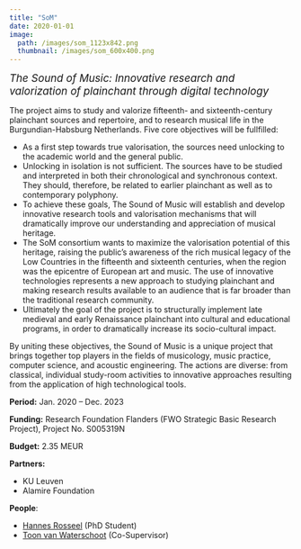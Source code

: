 ```yaml
---
title: "SoM"
date: 2020-01-01
image: 
  path: /images/som_1123x842.png
  thumbnail: /images/som_600x400.png
---
```


*<span style="font-size:14pt;">The Sound of Music: Innovative research and valorization of plainchant through digital technology</span>*

The project aims to study and valorize fifteenth- and sixteenth-century plainchant sources and repertoire, and to research musical life in the Burgundian-Habsburg Netherlands. Five core objectives will be fullfilled:
* As a first step towards true valorisation, the sources need unlocking to the academic world and the general public.
* Unlocking in isolation is not sufficient. The sources have to be studied and interpreted in both their chronological and synchronous context. They should, therefore, be related to earlier plainchant as well as to contemporary polyphony.
* To achieve these goals, The Sound of Music will establish and develop innovative research tools and valorisation mechanisms that will dramatically improve our understanding and appreciation of musical heritage.
* The SoM consortium wants to maximize the valorisation potential of this heritage, raising the public’s awareness of the rich musical legacy of the Low Countries in the fifteenth and sixteenth centuries, when the region was the epicentre of European art and music. The use of innovative technologies represents a new approach to studying plainchant and making research results available to an audience that is far broader than the traditional research community.
* Ultimately the goal of the project is to structurally implement late medieval and early Renaissance plainchant into cultural and educational programs, in order to dramatically increase its socio-cultural impact.

By uniting these objectives, the Sound of Music is a unique project that brings together top players in the fields of musicology, music practice, computer science, and acoustic engineering. The actions are diverse: from classical, individual study-room activities to innovative approaches resulting from the application of high technological tools.

**Period:**	Jan. 2020 – Dec. 2023

**Funding:** Research Foundation Flanders (FWO Strategic Basic Research Project), Project No. S005319N

**Budget:** 2.35 MEUR

**Partners:** 
* KU Leuven
* Alamire Foundation

**People**:
* [Hannes Rosseel](/team/hannes_rosseel) (PhD Student)
* [Toon van Waterschoot](/team/toon_vanwaterschoot) (Co-Supervisor)

